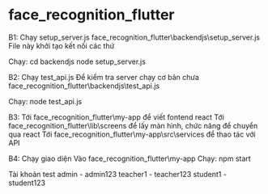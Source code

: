 # face_recognition_flutter

B1:
Chạy setup_server.js 
face_recognition_flutter\backendjs\setup_server.js
File này khởi tạo kết nối các thứ

Chạy: 
cd backendjs
node setup_server.js                                                           

B2: 
Chạy test_api.js
Để kiểm tra server chạy cơ bản chưa
face_recognition_flutter\backendjs\test_api.js

Chạy:
node test_api.js

B3:
Tới face_recognition_flutter\my-app để viết fontend react 
Tới face_recognition_flutter\lib\screens để lấy màn hình, chức năng để chuyển qua react
Tới face_recognition_flutter\my-app\src\services để thao tác với API 

B4: Chạy giao diện
Vào face_recognition_flutter\my-app 
Chạy: npm start

Tài khoản test
admin  -  admin123
teacher1 - teacher123
student1 - student123




